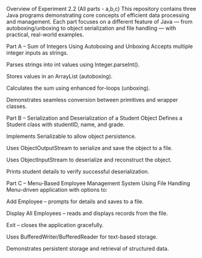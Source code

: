 Overview of Experiment 2.2 (All parts - a,b,c)
This repository contains three Java programs demonstrating core concepts of efficient data processing and management. Each part focuses on a different feature of Java — from autoboxing/unboxing to object serialization and file handling — with practical, real-world examples.




Part A – Sum of Integers Using Autoboxing and Unboxing
Accepts multiple integer inputs as strings.

Parses strings into int values using Integer.parseInt().

Stores values in an ArrayList<Integer> (autoboxing).

Calculates the sum using enhanced for-loops (unboxing).

Demonstrates seamless conversion between primitives and wrapper classes.




Part B – Serialization and Deserialization of a Student Object
Defines a Student class with studentID, name, and grade.

Implements Serializable to allow object persistence.

Uses ObjectOutputStream to serialize and save the object to a file.

Uses ObjectInputStream to deserialize and reconstruct the object.

Prints student details to verify successful deserialization.




Part C – Menu-Based Employee Management System Using File Handling
Menu-driven application with options to:

Add Employee – prompts for details and saves to a file.

Display All Employees – reads and displays records from the file.

Exit – closes the application gracefully.

Uses BufferedWriter/BufferedReader for text-based storage.

Demonstrates persistent storage and retrieval of structured data.
